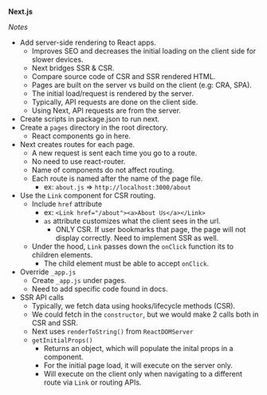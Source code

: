 **Next.js**

_Notes_

- Add server-side rendering to React apps.
  - Improves SEO and decreases the initial loading on the client side for slower devices.
  - Next bridges SSR & CSR.
  - Compare source code of CSR and SSR rendered HTML.
  - Pages are built on the server vs build on the client (e.g: CRA, SPA).
  - The initial load/request is rendered by the server.
  - Typically, API requests are done on the client side.
  - Using Next, API requests are from the server.
- Create scripts in package.json to run next.
- Create a `pages` directory in the root directory.
  - React components go in here.
- Next creates routes for each page.
  - A new request is sent each time you go to a route.
  - No need to use react-router.
  - Name of components do not affect routing.
  - Each route is named after the name of the page file.
    - ex: `about.js` => `http://localhost:3000/about`
- Use the `Link` component for CSR routing.
  - Include `href` attribute
    - ex: `<Link href="/about"><a>About Us</a></Link>`
    - `as` attribute customizes what the client sees in the url.
      - ONLY CSR. If user bookmarks that page, the page will not display correctly. Need to implement SSR as well.
  - Under the hood, `Link` passes down the `onClick` function its to children elements.
    - The child element must be able to accept `onClick`.
- Override `_app.js`
  - Create `_app.js` under pages.
  - Need to add specific code found in docs.
- SSR API calls
  - Typically, we fetch data using hooks/lifecycle methods (CSR).
  - We could fetch in the `constructor`, but we would make 2 calls both in CSR and SSR.
  - Next uses `renderToString()` from `ReactDOMServer`
  - `getInitialProps()`
    - Returns an object, which will populate the inital props in a component.
    - For the initial page load, it will execute on the server only.
    - Will execute on the client only when navigating to a different route via `Link` or routing APIs.
